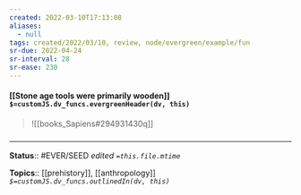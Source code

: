 ```yaml
---
created: 2022-03-10T17:13:08 
aliases:
  - null
tags: created/2022/03/10, review, node/evergreen/example/fun
sr-due: 2022-04-24
sr-interval: 28
sr-ease: 230
---
```


#### [[Stone age tools were primarily wooden]] `$=customJS.dv_funcs.evergreenHeader(dv, this)`

> ![[books_Sapiens#294931430q]]

### <hr class="footnote"/>

**Status**:: #EVER/SEED 
*edited `=this.file.mtime`*

**Topics**:: [[prehistory]], [[anthropology]]
*`$=customJS.dv_funcs.outlinedIn(dv, this)`*
